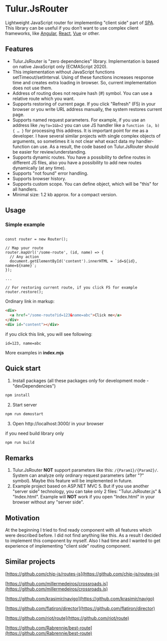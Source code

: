 # Tulur.JsRouter
Lightweight JavaScript router for implementing "client side" part of [SPA](https://en.wikipedia.org/wiki/Single-page_application). This library can be useful if you don’t want to use complex client frameworks, like [Angular](https://angular.io/), [React](https://reactjs.org/), [Vue](https://vuejs.org/) or other.

## Features
* Tulur.JsRouter is "zero dependencies" library. Implementation is based on native JavaScript only (ECMAScript 2020).
* This implementation without JavaScript functions setTimeout/setInterval. Using of these functions increases response time and creates extra loading in browser. So, current implementation does not use them.
* Address of routing does not require hash (#) symbol. You can use a relative route which you want.
* Supports restoring of current page. If you click "Refresh" (F5) in your browser or you write URL address manually, the system restores current page.
* Supports named request parameters. For example, if you use an address like `/my?a=1&b=2` you can use JS handler like a `function (a, b) { … }` for processing this address. It is important point for me as a developer. I have several similar projects with single complex objects of arguments, so sometimes it is not clear what exact data my handler-function can use. As a result, the code based on Tulur.JsRouter should be easier for review/understanding.
* Supports dynamic routes. You have a possibility to define routes in different JS files, also you have a possibility to add new routes dynamically (at any time).
* Supports "not found" error handling.
* Supports browser history.
* Supports custom scope. You can define object, which will be "this" for all handlers.
* Minimal size: 1.2 kb approx. for a compact version.

## Usage

### Simple example

```JS

const router = new Router();

// Map your route
router.mapUrl('/some-route', (id, name) => {
  // Any action
  document.getElementById('content').innerHTML = `id=${id}, name=${name}`;
});

...

// For restoring current route, if you click F5 for example
router.restore();
```

Ordinary link in markup:
```html
<div>
  <a href="/some-route?id=123&name=abc">Click me</a>
</div>
<div id="content"></div>
```

if you click this link, you will see following:
```
id=123, name=abc
```

More examples in **index.mjs**

## Quick start
1. Install packages (all these packages only for development mode - "devDependencies")

```sh
npm install
```

2. Start server

```sh
npm run demostart
```

3. Open http://localhost:3000/ in your browser

if you need build library only

```sh
npm run build
```

## Remarks
1.	Tulur.JsRouter **NOT** support parameters like this: `/{Param1}/{Param2}/`. System can analyze only ordinary request parameters (after "?" symbol). Maybe this feature will be implemented in future.
2.	Example project based on ASP.NET MVC 5. But if you use another "server side" technology, you can take only 2 files: "Tulur.JsRouter.js" & "Index.html". Example will **NOT** work if you open "Index.html" in your browser without any "server side".

## Motivation
At the beginning I tried to find ready component with all features which were described before. I did not find anything like this. As a result I decided to implement this component by myself. Also I had time and I wanted to get experience of implementing "client side" routing component.

## Similar projects
[https://github.com/chip-js/routes-js](https://github.com/chip-js/routes-js)

[https://github.com/millermedeiros/crossroads.js](https://github.com/millermedeiros/crossroads.js)

[https://github.com/krasimir/navigo](https://github.com/krasimir/navigo)

[https://github.com/flatiron/director](https://github.com/flatiron/director)

[https://github.com/riot/route](https://github.com/riot/route)

[https://github.com/Rabrennie/best-route](https://github.com/Rabrennie/best-route)
